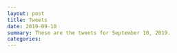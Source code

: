 ```yaml
---
layout: post
title: Tweets
date: 2019-09-10
summary: These are the tweets for September 10, 2019.
categories:
---
```


